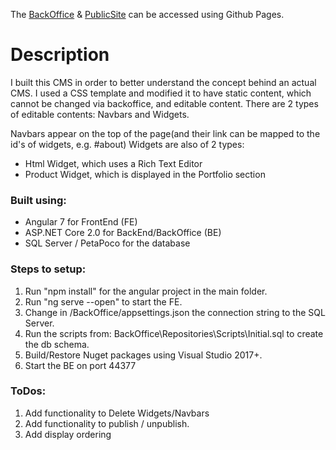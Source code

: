 The [BackOffice](https://ferencz8.github.io/Custom-CMS-Demo) & [PublicSite](https://ferencz8.github.io/Custom-CMS-Demo/public) can be accessed using Github Pages. 

# Description
I built this CMS in order to better understand the concept behind an actual CMS.
I used a CSS template and modified it to have static content, which cannot be changed via backoffice, and editable content. There are 2 types of editable contents: Navbars and Widgets. 

Navbars appear on the top of the page(and their link can be mapped to the id's of widgets, e.g. #about)
Widgets are also of 2 types: 
- Html Widget, which uses a Rich Text Editor 
- Product Widget, which is displayed in the Portfolio section

### Built using:
- Angular 7 for FrontEnd (FE) 
- ASP.NET Core 2.0 for BackEnd/BackOffice (BE)
- SQL Server / PetaPoco for the database

### Steps to setup:
1. Run "npm install" for the angular project in the main folder.
2. Run "ng serve --open" to start the FE.
3. Change in /BackOffice/appsettings.json the connection string to the SQL Server.
4. Run the scripts from: BackOffice\Repositories\Scripts\Initial.sql to create the db schema.
5. Build/Restore Nuget packages using Visual Studio 2017+.
6. Start the BE on port 44377
 
### ToDos:
1. Add functionality to Delete Widgets/Navbars
2. Add functionality to publish / unpublish.
3. Add display ordering
